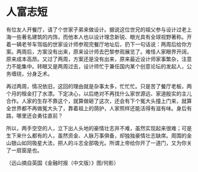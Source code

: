 # 人富志短

有位友人开餐厅，请了个世家子弟来做设计。据说这位世兄的祖父参与设计过老上海一些著名建筑的内饰，而他本人也以设计理念新锐、眼光具有全球视野著称。开着一辆老爷车驾临的世家设计师参观完餐厅地址后，扔下一句话说：两周后给你方案。两周后，方案没有出来，原来设计师去巴黎参观展览了。难怪人家眼界开阔，原来成本高昂。又过了两周，方案还是没有出来，原来最近设计师家事繁杂，注意力不能集中。转眼又是两周过去，设计师忙于兼任国内某个创意论坛的发起人，公务缠绕，分身乏术。

再过两周，情况依旧，这回的理由就是杂事太多，忙忙忙。只是苦了餐厅老板，两个月的租金打了水漂。下定决心，以后绝对不再找什么家世源远、家道殷实的主儿合作。人家的生存不靠这个，就算做砸了这次，还会有下个冤大头撞上门来，就算全世界都不再做冤大头了，靠着祖上的荫护，人家照样还能活得有滋有味。身后有路，哪里还会勇往直前？

所以，两手空空的人，立下出人头地的豪情壮志并不难，虽然实现起来很难；可是生下来什么都有的人，虽然资金、人脉万事俱备，却独独豪情壮志缺席。周围的金山银山如同吸星大法，把人的斗志全部吸光。所谓上帝给你开了一道门，又为你关了一扇窗是也。

（远山摘自英国《金融时报（中文版）》图/何影）